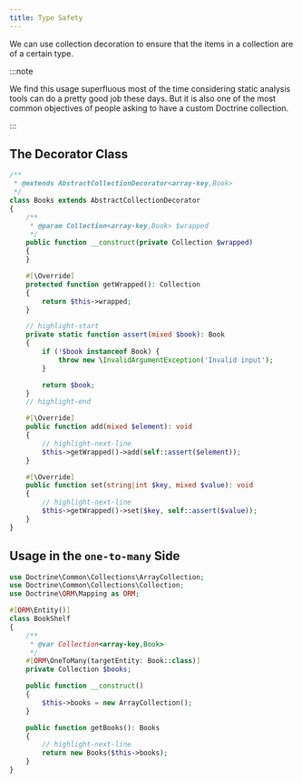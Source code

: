 ```yaml
---
title: Type Safety
---
```


We can use collection decoration to ensure that the items in a collection are of
a certain type.

:::note

We find this usage superfluous most of the time considering static analysis
tools can do a pretty good job these days. But it is also one of the most common
objectives of people asking to have a custom Doctrine collection.

:::

## The Decorator Class

```php
/**
 * @extends AbstractCollectionDecorator<array-key,Book>
 */
class Books extends AbstractCollectionDecorator
{
    /**
     * @param Collection<array-key,Book> $wrapped
     */
    public function __construct(private Collection $wrapped)
    {
    }

    #[\Override]
    protected function getWrapped(): Collection
    {
        return $this->wrapped;
    }

    // highlight-start
    private static function assert(mixed $book): Book
    {
        if (!$book instanceof Book) {
            throw new \InvalidArgumentException('Invalid input');
        }

        return $book;
    }
    // highlight-end

    #[\Override]
    public function add(mixed $element): void
    {
        // highlight-next-line
        $this->getWrapped()->add(self::assert($element));
    }

    #[\Override]
    public function set(string|int $key, mixed $value): void
    {
        // highlight-next-line
        $this->getWrapped()->set($key, self::assert($value));
    }
}
```

## Usage in the `one-to-many` Side

```php
use Doctrine\Common\Collections\ArrayCollection;
use Doctrine\Common\Collections\Collection;
use Doctrine\ORM\Mapping as ORM;

#[ORM\Entity()]
class BookShelf
{
    /**
     * @var Collection<array-key,Book>
     */
    #[ORM\OneToMany(targetEntity: Book::class)]
    private Collection $books;

    public function __construct()
    {
        $this->books = new ArrayCollection();
    }

    public function getBooks(): Books
    {
        // highlight-next-line
        return new Books($this->books);
    }
}
```